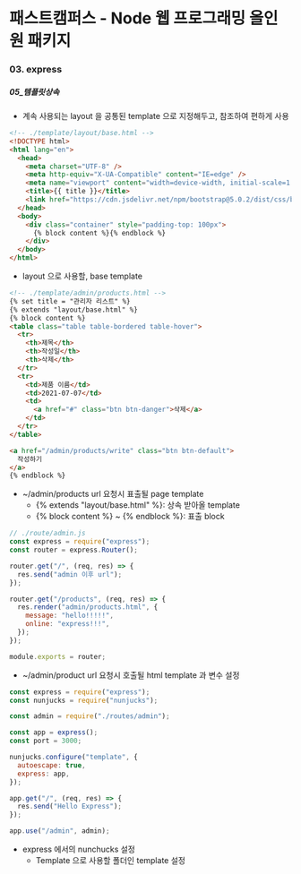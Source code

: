 # 패스트캠퍼스 - Node 웹 프로그래밍 올인원 패키지

### 03. express

##### 05_템플릿상속

* 계속 사용되는 layout 을 공통된 template 으로 지정해두고, 참조하여 편하게 사용



```html
<!-- ./template/layout/base.html -->
<!DOCTYPE html>
<html lang="en">
  <head>
    <meta charset="UTF-8" />
    <meta http-equiv="X-UA-Compatible" content="IE=edge" />
    <meta name="viewport" content="width=device-width, initial-scale=1.0" />
    <title>{{ title }}</title>
    <link href="https://cdn.jsdelivr.net/npm/bootstrap@5.0.2/dist/css/bootstrap.min.css" rel="stylesheet" integrity="sha384-EVSTQN3/azprG1Anm3QDgpJLIm9Nao0Yz1ztcQTwFspd3yD65VohhpuuCOmLASjC" crossorigin="anonymous" />
  </head>
  <body>
    <div class="container" style="padding-top: 100px">
      {% block content %}{% endblock %}
    </div>
  </body>
</html>
```

* layout 으로 사용할, base template





```html
<!-- ./template/admin/products.html -->
{% set title = "관리자 리스트" %}
{% extends "layout/base.html" %}
{% block content %}
<table class="table table-bordered table-hover">
  <tr>
    <th>제목</th>
    <th>작성일</th>
    <th>삭제</th>
  </tr>
  <tr>
    <td>제품 이름</td>
    <td>2021-07-07</td>
    <td>
      <a href="#" class="btn btn-danger">삭제</a>
    </td>
  </tr>
</table>

<a href="/admin/products/write" class="btn btn-default">
  작성하기
</a>
{% endblock %}
```

* ~/admin/products url 요청시 표출될 page template
  * {% extends "layout/base.html" %}: 상속 받아올 template
  * {% block content %} ~ {% endblock %}: 표출 block





```javascript
// ./route/admin.js
const express = require("express");
const router = express.Router();

router.get("/", (req, res) => {
  res.send("admin 이후 url");
});

router.get("/products", (req, res) => {
  res.render("admin/products.html", {
    message: "hello!!!!!",
    online: "express!!!",
  });
});

module.exports = router;
```

* ~/admin/product url 요청시 호출될 html template 과 변수 설정

```javascript
const express = require("express");
const nunjucks = require("nunjucks");

const admin = require("./routes/admin");

const app = express();
const port = 3000;

nunjucks.configure("template", {
  autoescape: true,
  express: app,
});

app.get("/", (req, res) => {
  res.send("Hello Express");
});

app.use("/admin", admin);

```

* express 에서의 nunchucks 설정
  * Template 으로 사용할 폴더인 template 설정